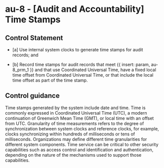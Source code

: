 # au-8 - \[Audit and Accountability\] Time Stamps

## Control Statement

- \[a\] Use internal system clocks to generate time stamps for audit records; and

- \[b\] Record time stamps for audit records that meet {{ insert: param, au-8_prm_1 }} and that use Coordinated Universal Time, have a fixed local time offset from Coordinated Universal Time, or that include the local time offset as part of the time stamp.

## Control guidance

Time stamps generated by the system include date and time. Time is commonly expressed in Coordinated Universal Time (UTC), a modern continuation of Greenwich Mean Time (GMT), or local time with an offset from UTC. Granularity of time measurements refers to the degree of synchronization between system clocks and reference clocks, for example, clocks synchronizing within hundreds of milliseconds or tens of milliseconds. Organizations may define different time granularities for different system components. Time service can be critical to other security capabilities such as access control and identification and authentication, depending on the nature of the mechanisms used to support those capabilities.
